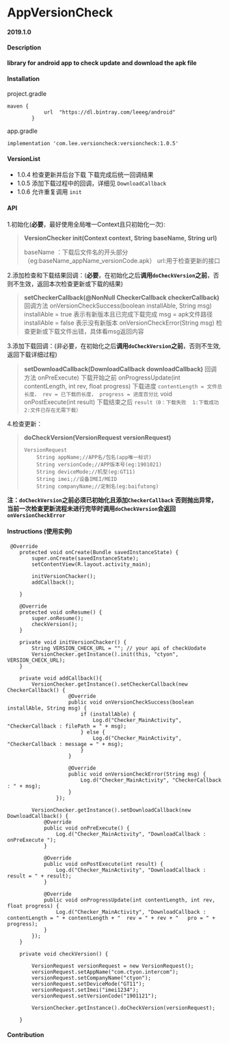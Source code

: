 # AppVersionCheck

#### 2019.1.0

#### Description
**library for android app to check update and download the apk file**

#### Installation
project.gradle
```
maven {
            url  "https://dl.bintray.com/leeeg/android"
        }
```
app.gradle
```
implementation 'com.lee.versioncheck:versioncheck:1.0.5'
```

#### VersionList
- 1.0.4 检查更新并后台下载  下载完成后统一回调结果
- 1.0.5 添加下载过程中的回调，详细见 `DownloadCallback`
- 1.0.6 允许重复调用 `init` 

#### API
1.初始化(**必要**，最好使用全局唯一Context且只初始化一次):
> **VersionChecker init(Context context, String baseName, String url)**
>
> baseName ：下载后文件名的开头部分 （eg:baseName_appName_versionCode.apk）
> url:用于检查更新的接口

2.添加检查和下载结果回调：(**必要**，在初始化之后**调用`doCheckVersion`之前**，否则不生效，返回本次检查更新或下载的结果)
> **setCheckerCallback(@NonNull CheckerCallback checkerCallback)**
>回调方法
> onVersionCheckSuccess(boolean installAble, String msg)
installAble = true 表示有新版本且已完成下载完成 msg = apk文件路径
installAble = false 表示没有新版本
> onVersionCheckError(String msg)
检查更新或下载文件出错，具体看msg返回内容

3.添加下载回调：(非必要，在初始化之后**调用`doCheckVersion`之前**，否则不生效,返回下载详细过程)
> **setDownloadCallback(DownloadCallback downloadCallback)**
> 回调方法
> onPreExecute)
下载开始之前
> onProgressUpdate(int contentLength, int rev, float progress)
下载进度  `contentLength = 文件总长度， rev = 已下载的长度， progress = 进度百分比`
> void onPostExecute(int result)
下载结束之后  `result（0：下载失败  1:下载成功   2:文件已存在无需下载）`

4.检查更新：
> **doCheckVersion(VersionRequest versionRequest)**
> ```
> VersionRequest
>     String appName;//APP名/包名(app唯一标识)
>     String versionCode;//APP版本号(eg:1901021)
>     String deviceMode;//机型(eg:GT11)
>     String imei;//设备IMEI/MEID
>     String companyName;//定制名(eg:baifutong)
> ```

**注：`doCheckVersion`之前必须已初始化且添加`CheckerCallback`
否则抛出异常，当前一次检查更新流程未进行完毕时调用`doCheckVersion`会返回`onVersionCheckError`**


#### Instructions (使用实例)

```
 @Override
    protected void onCreate(Bundle savedInstanceState) {
        super.onCreate(savedInstanceState);
        setContentView(R.layout.activity_main);

        initVersionChacker();
        addCallback();

    }

    @Override
    protected void onResume() {
        super.onResume();
        checkVersion();
    }

    private void initVersionChacker() {
        String VERSION_CHECK_URL = ""; // your api of checkUodate
        VersionChecker.getInstance().init(this, "ctyon", VERSION_CHECK_URL);
    }

    private void addCallback(){
        VersionChecker.getInstance().setCheckerCallback(new CheckerCallback() {
                    @Override
                    public void onVersionCheckSuccess(boolean installAble, String msg) {
                        if (installAble) {
                            Log.d("Checker_MainActivity", "CheckerCallback : filePath = " + msg);
                        } else {
                            Log.d("Checker_MainActivity", "CheckerCallback : message = " + msg);
                        }
                    }

                    @Override
                    public void onVersionCheckError(String msg) {
                        Log.d("Checker_MainActivity", "CheckerCallback : " + msg);
                    }
                });

        VersionChecker.getInstance().setDownloadCallback(new DownloadCallback() {
            @Override
            public void onPreExecute() {
                Log.d("Checker_MainActivity", "DownloadCallback : onPreExecute ");
            }

            @Override
            public void onPostExecute(int result) {
                Log.d("Checker_MainActivity", "DownloadCallback : result = " + result);
            }

            @Override
            public void onProgressUpdate(int contentLength, int rev, float progress) {
                Log.d("Checker_MainActivity", "DownloadCallback : contentLength = " + contentLength + "  rev = " + rev + "   pro = " + progress);
            }
        });
    }

    private void checkVersion() {

        VersionRequest versionRequest = new VersionRequest();
        versionRequest.setAppName("com.ctyon.intercom");
        versionRequest.setCompanyName("ctyon");
        versionRequest.setDeviceMode("GT11");
        versionRequest.setImei("imei1234");
        versionRequest.setVersionCode("1901121");

        VersionChecker.getInstance().doCheckVersion(versionRequest);

    }

```

#### Contribution
